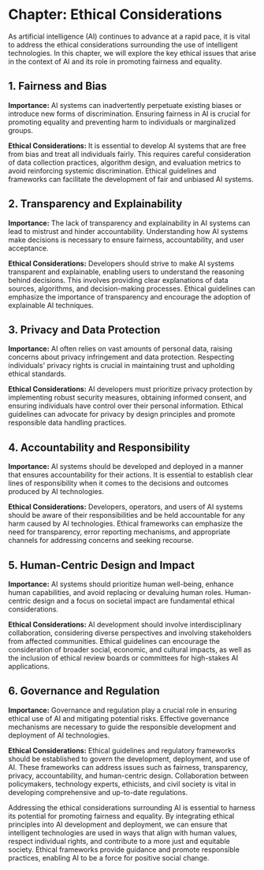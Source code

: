 Chapter: Ethical Considerations
===============================

As artificial intelligence (AI) continues to advance at a rapid pace, it is vital to address the ethical considerations surrounding the use of intelligent technologies. In this chapter, we will explore the key ethical issues that arise in the context of AI and its role in promoting fairness and equality.

**1. Fairness and Bias**
------------------------

**Importance:** AI systems can inadvertently perpetuate existing biases or introduce new forms of discrimination. Ensuring fairness in AI is crucial for promoting equality and preventing harm to individuals or marginalized groups.

**Ethical Considerations:** It is essential to develop AI systems that are free from bias and treat all individuals fairly. This requires careful consideration of data collection practices, algorithm design, and evaluation metrics to avoid reinforcing systemic discrimination. Ethical guidelines and frameworks can facilitate the development of fair and unbiased AI systems.

**2. Transparency and Explainability**
--------------------------------------

**Importance:** The lack of transparency and explainability in AI systems can lead to mistrust and hinder accountability. Understanding how AI systems make decisions is necessary to ensure fairness, accountability, and user acceptance.

**Ethical Considerations:** Developers should strive to make AI systems transparent and explainable, enabling users to understand the reasoning behind decisions. This involves providing clear explanations of data sources, algorithms, and decision-making processes. Ethical guidelines can emphasize the importance of transparency and encourage the adoption of explainable AI techniques.

**3. Privacy and Data Protection**
----------------------------------

**Importance:** AI often relies on vast amounts of personal data, raising concerns about privacy infringement and data protection. Respecting individuals' privacy rights is crucial in maintaining trust and upholding ethical standards.

**Ethical Considerations:** AI developers must prioritize privacy protection by implementing robust security measures, obtaining informed consent, and ensuring individuals have control over their personal information. Ethical guidelines can advocate for privacy by design principles and promote responsible data handling practices.

**4. Accountability and Responsibility**
----------------------------------------

**Importance:** AI systems should be developed and deployed in a manner that ensures accountability for their actions. It is essential to establish clear lines of responsibility when it comes to the decisions and outcomes produced by AI technologies.

**Ethical Considerations:** Developers, operators, and users of AI systems should be aware of their responsibilities and be held accountable for any harm caused by AI technologies. Ethical frameworks can emphasize the need for transparency, error reporting mechanisms, and appropriate channels for addressing concerns and seeking recourse.

**5. Human-Centric Design and Impact**
--------------------------------------

**Importance:** AI systems should prioritize human well-being, enhance human capabilities, and avoid replacing or devaluing human roles. Human-centric design and a focus on societal impact are fundamental ethical considerations.

**Ethical Considerations:** AI development should involve interdisciplinary collaboration, considering diverse perspectives and involving stakeholders from affected communities. Ethical guidelines can encourage the consideration of broader social, economic, and cultural impacts, as well as the inclusion of ethical review boards or committees for high-stakes AI applications.

**6. Governance and Regulation**
--------------------------------

**Importance:** Governance and regulation play a crucial role in ensuring ethical use of AI and mitigating potential risks. Effective governance mechanisms are necessary to guide the responsible development and deployment of AI technologies.

**Ethical Considerations:** Ethical guidelines and regulatory frameworks should be established to govern the development, deployment, and use of AI. These frameworks can address issues such as fairness, transparency, privacy, accountability, and human-centric design. Collaboration between policymakers, technology experts, ethicists, and civil society is vital in developing comprehensive and up-to-date regulations.

Addressing the ethical considerations surrounding AI is essential to harness its potential for promoting fairness and equality. By integrating ethical principles into AI development and deployment, we can ensure that intelligent technologies are used in ways that align with human values, respect individual rights, and contribute to a more just and equitable society. Ethical frameworks provide guidance and promote responsible practices, enabling AI to be a force for positive social change.
